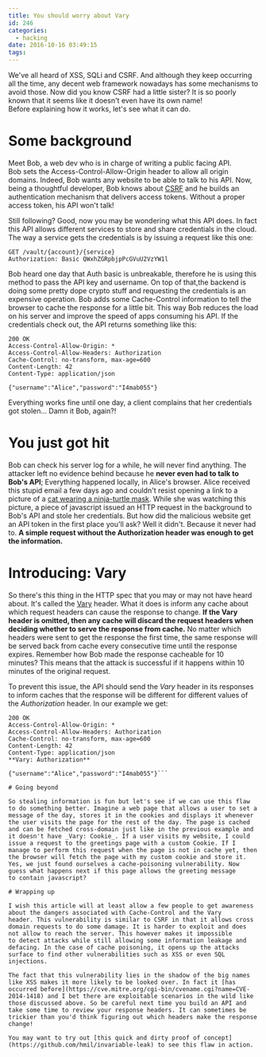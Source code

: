 ```yaml
---
title: You should worry about Vary
id: 246
categories:
  - hacking
date: 2016-10-16 03:49:15
tags:
---
```


We've all heard of XSS, SQLi and CSRF. And although they keep occurring all the time, any decent web framework nowadays has some mechanisms to avoid those. Now did you know CSRF had a little sister? It is so poorly known that it seems like it doesn't even have its own name! Before explaining how it works, let's see what it can do.

# Some background

Meet Bob, a web dev who is in charge of writing a public facing API. Bob sets the Access-Control-Allow-Origin header to allow all origin domains. Indeed, Bob wants any website to be able to talk to his API. Now, being a thoughtful developer, Bob knows about [CSRF](https://www.owasp.org/index.php/Cross-Site_Request_Forgery_(CSRF)_Prevention_Cheat_Sheet) and he builds an authentication mechanism that delivers access tokens. Without a proper access token, his API won't talk!

Still following? Good, now you may be wondering what this API does. In fact this API allows different services to store and share credentials in the cloud. The way a service gets the credentials is by issuing a request like this one:
```
GET /vault/{account}/{service}
Authorization: Basic QWxhZGRpbjpPcGVuU2VzYW1l
```
Bob heard one day that Auth basic is unbreakable, therefore he is using this method to pass the API key and username.
On top of that,the backend is doing some pretty dope crypto stuff and requesting the credentials is an expensive operation. Bob adds some Cache-Control information to tell the browser to cache the response for a little bit. This way Bob reduces the load on his server and improve the speed of apps consuming his API.
If the credentials check out, the API returns something like this:
```
200 OK
Access-Control-Allow-Origin: *
Access-Control-Allow-Headers: Authorization
Cache-Control: no-transform, max-age=600
Content-Length: 42
Content-Type: application/json

{"username":"Alice","password":"I4mab055"}
```
Everything works fine until one day, a client complains that her credentials got stolen...
Damn it Bob, again?!

# You just got hit

Bob can check his server log for a while, he will never find anything. The attacker left no evidence behind because he **never even had to talk to Bob's API**; Everything happened locally, in Alice's browser. Alice received this stupid email a few days ago and couldn't resist opening a link to a picture of a [cat wearing a ninja-turtle mask](https://i.reddituploads.com/3a16089469a04fe2bec7c3666b3bf169?fit=max&amp;h=1536&amp;w=1536&amp;s=6160f4d2e6b39bb1c1684416878ec2dc).
While she was watching this picture, a piece of javascript issued an HTTP request in the background to Bob's API and stole her credentials. But how did the malicious website get an API token in the first place you'll ask? Well it didn't. Because it never had to. **A simple request without the Authorization header was enough to get the information.**

# Introducing: Vary

So there's this thing in the HTTP spec that you may or may not have heard about. It's called the [Vary](https://developer.mozilla.org/en-US/docs/Web/HTTP/Headers/Vary) header. What it does is inform any cache about which request headers can cause the response to change. **If the Vary header is omitted, then any cache will discard the request headers when deciding whether to serve the response from cache.** No matter which headers were sent to get the response the first time, the same response will be served back from cache every consecutive time until the response expires. Remember how Bob made the response cacheable for 10 minutes? This means that the attack is successful if it happens within 10 minutes of the original request.

To prevent this issue, the API should send the _Vary_ header in its responses to inform caches that the response will be different for different values of the _Authorization_ header. In our example we get:
```
200 OK
Access-Control-Allow-Origin: *
Access-Control-Allow-Headers: Authorization
Cache-Control: no-transform, max-age=600
Content-Length: 42
Content-Type: application/json
**Vary: Authorization**

{"username":"Alice","password":"I4mab055"}```

# Going beyond

So stealing information is fun but let's see if we can use this flaw to do something better. Imagine a web page that allows a user to set a message of the day, stores it in the cookies and displays it whenever the user visits the page for the rest of the day. The page is cached and can be fetched cross-domain just like in the previous example and it doesn't have _Vary: Cookie_. If a user visits my website, I could issue a request to the greetings page with a custom Cookie. If I manage to perform this request when the page is not in cache yet, then the browser will fetch the page with my custom cookie and store it. Yes, we just found ourselves a cache-poisoning vulnerability. Now guess what happens next if this page allows the greeting message to contain javascript?

# Wrapping up

I wish this article will at least allow a few people to get awareness about the dangers associated with Cache-Control and the Vary header. This vulnerability is similar to CSRF in that it allows cross domain requests to do some damage. It is harder to exploit and does not allow to reach the server. This however makes it impossible to detect attacks while still allowing some information leakage and defacing. In the case of cache poisoning, it opens up the attacks surface to find other vulnerabilities such as XSS or even SQL injections.

The fact that this vulnerability lies in the shadow of the big names like XSS makes it more likely to be looked over. In fact it [has occurred before](https://cve.mitre.org/cgi-bin/cvename.cgi?name=CVE-2014-1418) and I bet there are exploitable scenarios in the wild like those discussed above. So be careful next time you build an API and take some time to review your response headers. It can sometimes be trickier than you'd think figuring out which headers make the response change!

You may want to try out [this quick and dirty proof of concept](https://github.com/hmil/invariable-leak) to see this flaw in action.